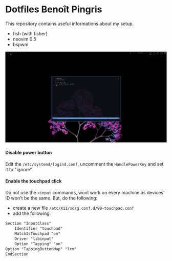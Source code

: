 # Dotfiles Benoît Pingris

This repository contains useful informations about my setup.

- fish (with fisher)
- neovim 0.5
- bspwm

![](https://raw.githubusercontent.com/bpingris/dotfiles/master/images/desktop_example.png)


#### Disable power button

Edit the `/etc/systemd/logind.conf`, uncomment the `HandlePowerKey` and set it to "ignore"

#### Enable the touchpad click

Do not use the `xinput` commands, wont work on every machine as devices' ID won't be the same.
But, do the following:
- create a new file `/etc/X11/xorg.conf.d/90-touchpad.conf`
- add the following:
```
Section "InputClass"
    Identifier "touchpad"
    MatchIsTouchpad "on"
    Driver "libinput"
    Option "Tapping" "on"
Option "TappingButtonMap" "lrm"
EndSection
```
